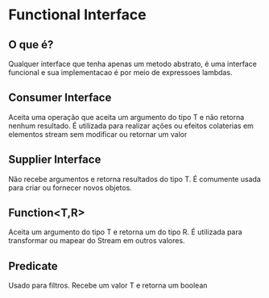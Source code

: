 # Functional Interface

## O que é?

Qualquer interface que tenha apenas um metodo abstrato, é uma interface funcional e sua implementacao é por meio de expressoes lambdas.

## Consumer Interface

Aceita uma operação que aceita um argumento do tipo T e não retorna nenhum resultado.
É utilizada para realizar ações ou efeitos colaterias em elementos stream sem modificar ou retornar um valor

## Supplier Interface

Não recebe argumentos e retorna resultados do tipo T.
É comumente usada para criar ou fornecer novos objetos.

## Function<T,R>

Aceita um argumento do tipo T e retorna um do tipo R.
É utilizada para transformar ou mapear do Stream em outros valores.

## Predicate 

Usado para filtros.
Recebe um valor T e retorna um boolean

